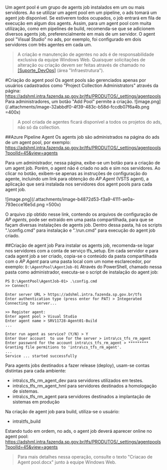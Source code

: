 Um agent pool é um grupo de agents job instalados em um ou mais servidores.
Ao se utilizar um agent pool em um pipeline, o ads tomará um agent job disponível. Se estiverem todos ocupados, o job entrará em fila de execução em algum dos agents.
Assim, para um agent pool com muita utilização, como em pipelines de build, recomenda-se que se adicionem diversos agents job, preferencialmente em mais de um servidor. O agent pool "Visual Studio" no ads, por exemplo, foi configurado em dois servidores com três agentes em cada um.

> A criação e manutenção de agentes no ads é de responsabilidade exclusiva da equipe Windows Web.
 Quaisquer solicitações de alteração ou criação devem ser feitas através de chamado no [[Suporte_DevOps]](https://ads.intra.fazenda.sp.gov.br/tfs/ADMIN/Suporte_DevOps/_workitems/create/Product%20Backlog%20Item?templateId=f2327198-0479-4896-a596-9473509abab7&ownerId=edf1fe16-ac08-4f98-bbbc-e06e32d9686e) (área "Infraestrutura").

#Criação do agent pool
Os agent pools são gerenciados apenas por usuários cadastrados como  "Project Collection Administrators" através da página:
https://adshml.intra.fazenda.sp.gov.br/tfs/PRODUTOS/_settings/agentpools
Para administradores, um botão "Add Pool" permite a criação.
![image.png](/.attachments/image-32abbdf0-4f39-483c-b58d-fccdb07f6a4b.png =400x)

>A pool criada de agentes ficará disponível a todos os projetos do ads, não só da collection.

##Azure Pipeline Agent
Os agents job são administrados na página do ads de um agent pool, por exemplo:
https://adshml.intra.fazenda.sp.gov.br/tfs/PRODUTOS/_settings/agentpools?poolId=45&view=agents

Para um administrador, nessa página, exibe-se um botão para a criação de um agent job. Porém, o agent não é criado no ads e sim nos servidores. 
Ao clicar no botão, exibem-se apenas as instruções de configuração do agente, incluindo um link para obtenção do _AP Agent_ (VSTS agent), a aplicação que será instalada nos servidores dos agent pools para cada agent job.

![image.png](/.attachments/image-b4872d53-f3a9-4111-ae0a-793ecce16e5d.png =500x)

O arquivo zip obtido nesse link, contendo os arquivos de configuração de _AP agents_, pode ser extraído em uma pasta compartilhada, para que se façam diversas instalações de agents job.
Dentro dessa pasta, há os scripts ".\config.cmd" para instalação e ".\run.cmd" para execução do agent job criado.

##Criação de agent job 
Para instalar os agents job, recomenda-se logar nos servidores com a conta de serviço tfs_setup.
Em cada servidor e para cada agent job a ser criado, copia-se o conteúdo da pasta compartilhada com o _AP Agent_ para uma pasta local com um nome esclarecedor, por exemplo:
`D:\AgentPool\AgentJob-01`
Através do PowerShell, chamado nessa pasta como administrador, executa-se o script de instalação do agent job:
```
PS D:\AgentPool\AgentJob-01> .\config.cmd
>> Connect:

Enter server URL > https://adshml.intra.fazenda.sp.gov.br/tfs
Enter authentication type (press enter for PAT) > Integerated
Connecting to server...
 
>> Register agent:
Enter agent pool > Visual Studio
Enter agent name > SRV11728-Agent01-Build
...

Enter run agent as service? (Y/N) > Y
Enter User account  to use for the server > intra\cs_tfs_rm_agent
Enter password for the account intra\cs_tfs_rm_agent > *********
Granting file permitions to 'intra\cs_tfs_rm_agent'.
...
Service ... started successfully
```
Para agents jobs destinados a fazer release (deploy), usam-se contas distintas para cada ambiente:
- intra\cs_tfs_rm_agent_dev para servidores utilizados em testes.
- intra\cs_tfs_rm_agent_hml para servidores destinados a homologação de sistemas.
- intra\cs_tfs_rm_agent para servidores destinados a implantação de sistemas em produção

Na criação de agent job para build, utiliza-se o usuário:
- intra\tfs_build

Estando tudo em ordem, no ads, o agent job deverá aparecer online no agent pool:
https://adshml.intra.fazenda.sp.gov.br/tfs/PRODUTOS/_settings/agentpools?poolId=45&view=agents

>Para mais detalhes nessa operação, consulte o texto "Criacao de Agent pool.docx" junto à equipe Windows Web.




